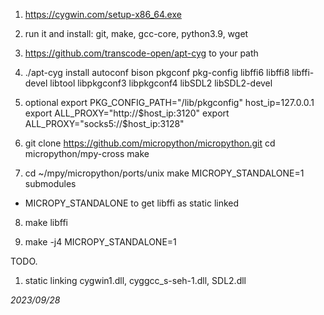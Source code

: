 
1. https://cygwin.com/setup-x86_64.exe
2. run it and install: git, make, gcc-core, python3.9, wget
3. https://github.com/transcode-open/apt-cyg to your path

4. ./apt-cyg install autoconf bison pkgconf pkg-config libffi6 libffi8 libffi-devel libtool libpkgconf3 libpkgconf4  libSDL2 libSDL2-devel
5. optional  export PKG_CONFIG_PATH="/lib/pkgconfig"
host_ip=127.0.0.1
export ALL_PROXY="http://$host_ip:3120"
export ALL_PROXY="socks5://$host_ip:3128"

6. git clone https://github.com/micropython/micropython.git
cd micropython/mpy-cross
make

7. cd ~/mpy/micropython/ports/unix
make MICROPY_STANDALONE=1 submodules
  * MICROPY_STANDALONE to get libffi as static linked
8. make libffi

9. make -j4 MICROPY_STANDALONE=1

TODO. 
1. static linking cygwin1.dll, cyggcc_s-seh-1.dll, SDL2.dll


*2023/09/28*